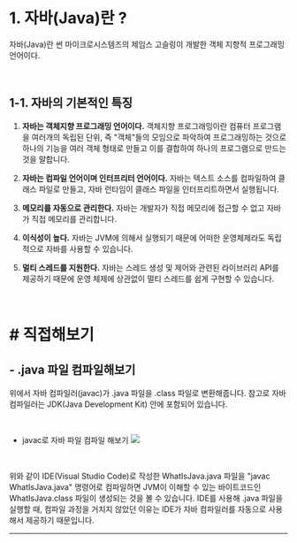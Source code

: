 # 1. 자바(Java)란 ?

자바(Java)란 썬 마이크로시스템즈의 제임스 고슬링이 개발한 객체 지향적 프로그래밍 언어이다. 

<br>

## 1-1. 자바의 기본적인 특징

1. **자바는 객체지향 프로그래밍 언어이다.**
객체지향 프로그래밍이란 컴퓨터 프로그램을 여러개의 독립된 단위, 즉 "객체"들의 모임으로 파악하여 프로그래밍하는 것으로 하나의 기능을 여러 객체 형태로 만들고 이를 결합하여 하나의 프로그램으로 만드는 것을 말합니다.

2. **자바는 컴파일 언어이며 인터프리터 언어이다.**
자바는 텍스트 소스를 컴파일하여 클래스 파일로 만들고, 자바 런타임이 클래스 파일을 인터프리트하면서 실행됩니다.

3. **메모리를 자동으로 관리한다.**
자바는 개발자가 직접 메모리에 접근할 수 없고 자바가 직접 메모리를 관리합니다.

4. **이식성이 높다.**
자바는 JVM에 의해서 실행되기 때문에 어떠한 운영체제라도 독립적으로 자바를 사용할 수 있습니다.

5. **멀티 스레드를 지원한다.**
자바는 스레드 생성 및 제어와 관련된 라이브러리 API를 제공하기 때문에 운영 체제에 상관없이 멀티 스레드를 쉽게 구현할 수 있습니다.

<br>



# # 직접해보기

## - .java 파일 컴파일해보기


위에서 자바 컴파일러(javac)가 .java 파일을 .class 파일로 변환해줍니다. 참고로 자바 컴파일러는 JDK(Java Development Kit) 안에 포함되어 있습니다. 

<br>

- javac로 자바 파일 컴파일 해보기
![](https://velog.velcdn.com/images/092600/post/d8604eae-2658-404e-94d8-167af3a4d767/image.gif)

<br>

  위와 같이 IDE(Visual Studio Code)로 작성한 WhatIsJava.java 파일을 "javac WhatIsJava.java" 명령어로 컴파일하면 JVM이 이해할 수 있는 바이트코드인 WhatIsJava.class 파일이 생성되는 것을 볼 수 있습니다. IDE를 사용해 .java 파일을 실행할 때, 컴파일 과정을 거치지 않았던 이유는 IDE가 자바 컴파일러를 자동으로 사용해서 제공하기 때문입니다.

--- 

<br>
<br>